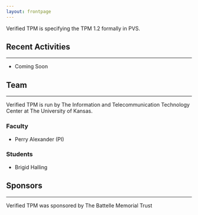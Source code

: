 ```yaml
---
layout: frontpage
---
```


Verified TPM is specifying the TPM 1.2 formally in PVS.

## Recent Activities
-----

* Coming Soon

## Team
-----

Verified TPM is run by The Information and Telecommunication
Technology Center at The University of Kansas.

### Faculty

* Perry Alexander (PI)

### Students

* Brigid Halling

## Sponsors
-----

Verified TPM was sponsored by The Battelle Memorial Trust
